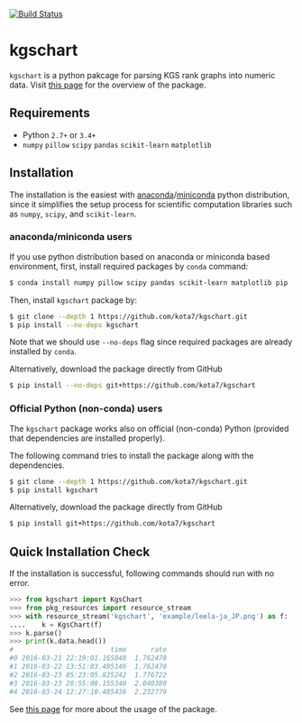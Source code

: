 [![Build Status](https://travis-ci.org/kota7/kgschart.svg?branch=master)](https://travis-ci.org/kota7/kgschart)

kgschart
==========

`kgschart` is a python pakcage for parsing KGS rank graphs into numeric data.
Visit [this page](https://kota7.github.io/kgschart/index.html) for the overview of the package.

## Requirements

- Python `2.7+` or `3.4+`
- `numpy` `pillow` `scipy` `pandas` `scikit-learn` `matplotlib`

## Installation

The installation is the easiest with [anaconda](https://anaconda.org/)/[miniconda](https://conda.io/miniconda.html) python distribution, since it simplifies the setup process for scientific computation libraries such as `numpy`, `scipy`, and `scikit-learn`.

### anaconda/miniconda users

If you use python distribution based on anaconda or miniconda based environment, first, install required packages by `conda` command:

```bash
$ conda install numpy pillow scipy pandas scikit-learn matplotlib pip
```

Then, install `kgschart` package by:

```bash
$ git clone --depth 1 https://github.com/kota7/kgschart.git
$ pip install --no-deps kgschart
```
Note that we should use `--no-deps` flag since required packages are already installed by `conda`.


Alternatively, download the package directly from GitHub

```bash
$ pip install --no-deps git+https://github.com/kota7/kgschart
```


### Official Python (non-conda) users

The `kgschart` package works also on official (non-conda) Python (provided that dependencies are installed properly).

The following command tries to install the package along with the dependencies.

```bash
$ git clone --depth 1 https://github.com/kota7/kgschart.git
$ pip install kgschart
```

Alternatively, download the package directly from GitHub

```bash
$ pip install git+https://github.com/kota7/kgschart
```


## Quick Installation Check

If the installation is successful, following commands should run with no error.
```python
>>> from kgschart import KgsChart
>>> from pkg_resources import resource_stream
>>> with resource_stream('kgschart', 'example/leela-ja_JP.png') as f:
....    k = KgsChart(f)
>>> k.parse()
>>> print(k.data.head())
#                        time      rate
#0 2016-03-21 22:19:01.165048  1.762470
#1 2016-03-22 13:51:03.495146  1.762470
#2 2016-03-23 05:23:05.825242  1.776722
#3 2016-03-23 20:55:08.155340  2.040380
#4 2016-03-24 12:27:10.485436  2.232779
```

See [this page](https://kota7.github.io/kgschart/index.html) for more about the usage of the package.
